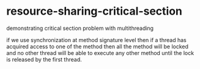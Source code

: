 # resource-sharing-critical-section
demonstrating critical section problem with multithreading

if we use synchronization at method signature level then if a thread has acquired access to one of the method then all the method will be locked and no other thread will be able to execute any other method until the lock is released by the first thread.

